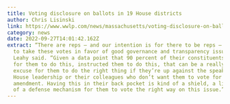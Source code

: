 ```yaml
---
title: Voting disclosure on ballots in 19 House districts
author: Chris Lisinski
link: https://www.wwlp.com/news/massachusetts/voting-disclosure-on-ballots-in-19-house-districts/
category: news
date: 2022-09-27T14:01:42.162Z
extract: “There are reps — and our intention is for there to be reps — who want
  to take these votes in favor of good governance and transparency issues,”
  Leahy said. “Given a data point that 90 percent of their constituents voted
  for them to do this, instructed them to do this, that can be a really great
  excuse for them to do the right thing if they’re up against the speaker or
  House leadership or their colleagues who don’t want them to vote for this
  amendment. Having this in their back pocket is kind of a shield, a little bit
  of a defense mechanism for them to vote the right way on this issue.”
---
```

